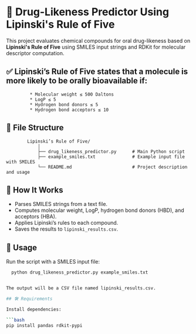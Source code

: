 
# 🧪 Drug-Likeness Predictor Using Lipinski's Rule of Five

This project evaluates chemical compounds for oral drug-likeness based on **Lipinski's Rule of Five** using SMILES input strings and RDKit for molecular descriptor computation.

##    ✅  Lipinski’s Rule of Five states that a molecule is more likely to be orally bioavailable if:

             * Molecular weight ≤ 500 Daltons
             * LogP ≤ 5
             * Hydrogen bond donors ≤ 5
             * Hydrogen bond acceptors ≤ 10


##    📁 File Structure

            Lipinski’s Rule of Five/
                │
                ├── drug_likeness_predictor.py      # Main Python script
                ├── example_smiles.txt              # Example input file with SMILES
                └── README.md                       # Project description and usage

## 🚀 How It Works

- Parses SMILES strings from a text file.
- Computes molecular weight, LogP, hydrogen bond donors (HBD), and acceptors (HBA).
- Applies Lipinski’s rules to each compound.
- Saves the results to `lipinski_results.csv`.


## 📂 Usage

Run the script with a SMILES input file:

```bash
  python drug_likeness_predictor.py example_smiles.txt


The output will be a CSV file named lipinski_results.csv.

## 🛠️ Requirements

Install dependencies:

```bash
pip install pandas rdkit-pypi
```

